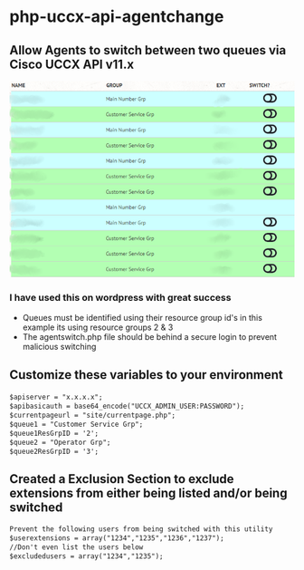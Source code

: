 # php-uccx-api-agentchange
## Allow Agents to switch between two queues via Cisco UCCX API v11.x
![Screenshot](screenshot.png)

### I have used this on wordpress with great success
- Queues must be identified using their resource group id's in this example its using resource groups 2 & 3
- The agentswitch.php file should be behind a secure login to prevent malicious switching

## Customize these variables to your environment
```
$apiserver = "x.x.x.x";
$apibasicauth = base64_encode("UCCX_ADMIN_USER:PASSWORD");
$currentpageurl = "site/currentpage.php";
$queue1 = "Customer Service Grp";
$queue1ResGrpID = '2';
$queue2 = "Operator Grp";
$queue2ResGrpID = '3';
```
## Created a Exclusion Section to exclude extensions from either being listed and/or being switched
```
Prevent the following users from being switched with this utility
$userextensions = array("1234","1235","1236","1237");
//Don't even list the users below
$excludedusers = array("1234","1235");
```
